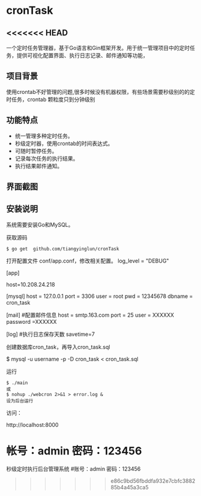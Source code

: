 # cronTask
<<<<<<< HEAD
------------

一个定时任务管理器，基于Go语言和Gin框架开发。用于统一管理项目中的定时任务，提供可视化配置界面、执行日志记录、邮件通知等功能， 

## 项目背景

使用crontab不好管理的问题,很多时候没有机器权限，有些场景需要秒级别的的定时任务，crontab 颗粒度只到分钟级别

## 功能特点

* 统一管理多种定时任务。
* 秒级定时器，使用crontab的时间表达式。
* 可随时暂停任务。
* 记录每次任务的执行结果。
* 执行结果邮件通知。

## 界面截图

 


## 安装说明

系统需要安装Go和MySQL。

获取源码

	$ go get  github.com/tiangyinglun/cronTask

打开配置文件 conf/app.conf，修改相关配置。
log_level = "DEBUG"

[app]

host=10.208.24.218

[mysql]
host = 127.0.0.1
port = 3306
user = root
pwd = 12345678
dbname = cron_task

[mail] #配置邮件信息
host = smtp.163.com
port = 25
user = XXXXXX
password =XXXXXX

[log]
#执行日志保存天数
savetime=7

创建数据库cron_task，再导入cron_task.sql

$ mysql -u username -p -D cron_task < cron_task.sql

运行

	$ ./main
	或
	$ nohup ./webcron 2>&1 > error.log &
	设为后台运行

访问：

http://localhost:8000

帐号：admin
密码：123456
=======
秒级定时执行后台管理系统
#账号：admin  密码：123456

>>>>>>> e86c9bd56fbddfa932e7cbfc388285b4a45a3ca5

